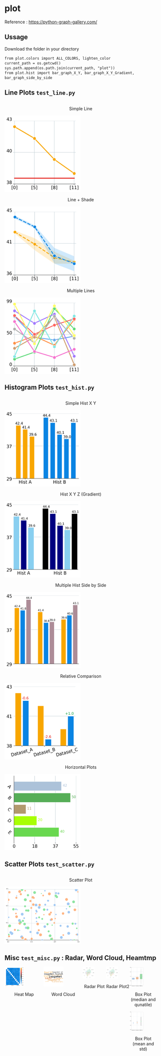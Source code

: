 # plot

Reference : https://python-graph-gallery.com/

## Ussage 
Download the folder in your directory 
```
from plot.colors import ALL_COLORS, lighten_color
current_path = os.getcwd()
sys.path.append(os.path.join(current_path, "plot"))
from plot.hist import bar_graph_X_Y, bar_graph_X_Y_Gradient, bar_graph_side_by_side
```
## Line Plots `test_line.py`

<div style="display: flex; justify-content: space-around;">
  <div>
    <p style="text-align: center;">Simple Line</p>
    <img src="Pictures/test_line.png" alt="Simple Line" style="width: 50%;">    
    <p style="text-align: center;">Line + Shade</p>
    <img src="Pictures/test_shade.png" alt="Line + Shade" style="width: 50%;">    
    <p style="text-align: center;">Multiple Lines</p>
    <img src="Pictures/test_multiple.png" alt="Multiple Lines" style="width: 50%;">    
  </div>
</div>


## Histogram Plots `test_hist.py`

<div style="display: flex; justify-content: space-around;">
  <div>
    <p style="text-align: center;">Simple Hist X Y</p>
    <img src="Pictures/test_hx_hy.png" alt="Hist X Y" style="width: 50%;">
    <p style="text-align: center;">Hist X Y Z (Gradient)</p>
    <img src="Pictures/test_hx_hy_gradient.png" alt="Hist X Y Z" style="width: 50%;">
    <p style="text-align: center;">Multiple Hist Side by Side</p>
    <img src="Pictures/test_hist_side.png" alt="Hist X Y Z" style="width: 50%;">
    <p style="text-align: center;">Relative Comparison</p>
    <img src="Pictures/test_hist_side_diff_labels.png" alt="Hist X Y" style="width: 50%;">
    <p style="text-align: center;">Horizontal Plots</p>
    <img src="Pictures/test_hist_horizontal.png" alt="Hist Hist X Y" style="width: 50%;">
  </div>
</div>



## Scatter Plots `test_scatter.py`

<div style="display: flex; justify-content: space-around;">
  <div>
    <p style="text-align: center;">Scatter Plot</p>
    <img src="Pictures/test_scatter.png" alt="Hist X Y" style="width: 50%;">
  </div>
</div>




## Misc `test_misc.py` : Radar, Word Cloud, Heamtmp


<div style="display: flex; justify-content: space-around;">
  <div>
    <img src="Pictures/test_heatmap.png" alt="Heat map" style="width: 50%;">
    <p style="text-align: center;">Heat Map</p>
  </div>
  <div>
    <img src="Pictures/test_word_cloud.png" alt="Word Cloud" style="width: 50%;">
    <p style="text-align: center;">Word Cloud</p>
  </div>
  <div>
    <img src="Pictures/test_radar2.png" alt="Multiple Lines" style="width: 50%;">
    <p style="text-align: center;">Radar Plot</p>
  </div>
  <div>
    <img src="Pictures/test_radar1.png" alt="Multiple Lines" style="width: 50%;">
    <p style="text-align: center;">Radar Plot2</p>
  </div>
  <div>
    <img src="Pictures/test_box.png" alt="Multiple Lines" style="width: 50%;">
    <p style="text-align: center;">Box Plot (median and qunatile)</p>
    <img src="Pictures/test_box_mean.png" alt="Multiple Lines" style="width: 50%;">
    <p style="text-align: center;">Box Plot (mean and std)</p>
  </div>
</div>

